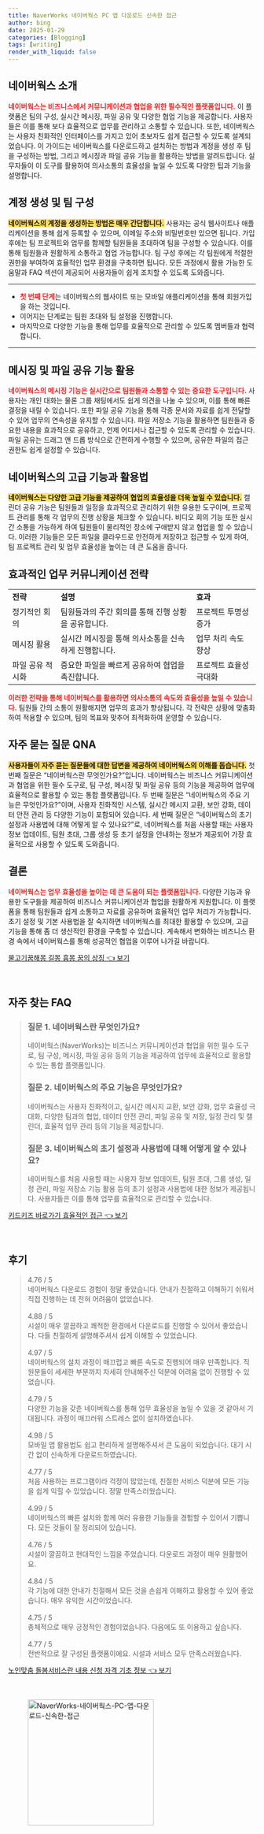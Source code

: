 ```yaml
---
title: NaverWorks 네이버웍스 PC 앱 다운로드 신속한 접근
author: bing
date: 2025-01-29
categories: [Blogging]
tags: [writing]
render_with_liquid: false
---
```



<h2 id='네이버웍스_소개'>네이버웍스 소개</h2>

<p><b><span style="color: #ee2323;">네이버웍스는 비즈니스에서 커뮤니케이션과 협업을 위한 필수적인 플랫폼입니다.</span></b> 이 플랫폼은 팀의 구성, 실시간 메시징, 파일 공유 및 다양한 협업 기능을 제공합니다. 사용자들은 이를 통해 보다 효율적으로 업무를 관리하고 소통할 수 있습니다. 또한, 네이버웍스는 사용자 친화적인 인터페이스를 가지고 있어 초보자도 쉽게 접근할 수 있도록 설계되었습니다. 이 가이드는 네이버웍스를 다운로드하고 설치하는 방법과 계정을 생성 후 팀을 구성하는 방법, 그리고 메시징과 파일 공유 기능을 활용하는 방법을 알려드립니다. 실무자들이 이 도구를 활용하여 의사소통의 효율성을 높일 수 있도록 다양한 팁과 기능을 설명합니다.</p>

<h2 id='계정_생성_및_팀_구성'>계정 생성 및 팀 구성</h2>

<p><b><span style="background-color: #ffe066;">네이버웍스의 계정을 생성하는 방법은 매우 간단합니다.</span></b> 사용자는 공식 웹사이트나 애플리케이션을 통해 쉽게 등록할 수 있으며, 이메일 주소와 비밀번호만 있으면 됩니다. 가입 후에는 팀 프로젝트와 업무를 함께할 팀원들을 초대하여 팀을 구성할 수 있습니다. 이를 통해 팀원들과 원활하게 소통하고 협업 가능합니다. 팀 구성 후에는 각 팀원에게 적절한 권한을 부여하여 효율적인 업무 환경을 구축하면 됩니다. 모든 과정에서 활용 가능한 도움말과 FAQ 섹션이 제공되어 사용자들이 쉽게 조치할 수 있도록 도와줍니다.</p>

<hr />

<ul>
    <li><b><span style="color: #ee2323;">첫 번째 단계</span></b>는 네이버웍스의 웹사이트 또는 모바일 애플리케이션을 통해 회원가입을 하는 것입니다.</li>
    <li>이어지는 단계로는 팀원 초대와 팀 설정을 진행합니다.</li>
    <li>마지막으로 다양한 기능을 통해 업무를 효율적으로 관리할 수 있도록 멤버들과 협력합니다.</li>
</ul>

<hr />

<h2 id='메시징_및_파일_공유_기능_활용'>메시징 및 파일 공유 기능 활용</h2>

<p><b><span style="color: #ee2323;">네이버웍스의 메시징 기능은 실시간으로 팀원들과 소통할 수 있는 중요한 도구입니다.</span></b> 사용자는 개인 대화는 물론 그룹 채팅에서도 쉽게 의견을 나눌 수 있으며, 이를 통해 빠른 결정을 내릴 수 있습니다. 또한 파일 공유 기능을 통해 각종 문서와 자료를 쉽게 전달할 수 있어 업무의 연속성을 유지할 수 있습니다. 파일 저장소 기능을 활용하면 팀원들과 중요한 내용을 효과적으로 공유하고, 언제 어디서나 접근할 수 있도록 관리할 수 있습니다. 파일 공유는 드래그 앤 드롭 방식으로 간편하게 수행할 수 있으며, 공유한 파일의 접근 권한도 쉽게 설정할 수 있습니다.</p>

<h2 id='네이버웍스의_고급_기능과_활용법'>네이버웍스의 고급 기능과 활용법</h2>

<p><b><span style="background-color: #ffe066;">네이버웍스는 다양한 고급 기능을 제공하여 협업의 효율성을 더욱 높일 수 있습니다.</span></b> 캘린더 공유 기능은 팀원들과 일정을 효과적으로 관리하기 위한 유용한 도구이며, 프로젝트 관리를 통해 각 업무의 진행 상황을 체크할 수 있습니다. 비디오 회의 기능 또한 실시간 소통을 가능하게 하여 팀원들이 물리적인 장소에 구애받지 않고 협업을 할 수 있습니다. 이러한 기능들은 모든 파일을 클라우드로 안전하게 저장하고 접근할 수 있게 하여, 팀 프로젝트 관리 및 업무 효율성을 높이는 데 큰 도움을 줍니다.</p>

<h2 id='효과적인_업무_커뮤니케이션_전략'>효과적인 업무 커뮤니케이션 전략</h2>

<table>
    <tr>
        <td><b>전략</b></td>
        <td><b>설명</b></td>
        <td><b>효과</b></td>
    </tr>
    <tr>
        <td>정기적인 회의</td>
        <td>팀원들과의 주간 회의를 통해 진행 상황을 공유합니다.</td>
        <td>프로젝트 투명성 증가</td>
    </tr>
    <tr>
        <td>메시징 활용</td>
        <td>실시간 메시징을 통해 의사소통을 신속하게 진행합니다.</td>
        <td>업무 처리 속도 향상</td>
    </tr>
    <tr>
        <td>파일 공유 적시화</td>
        <td>중요한 파일을 빠르게 공유하여 협업을 촉진합니다.</td>
        <td>프로젝트 효율성 극대화</td>
    </tr>
</table>

<p><b><span style="color: #ee2323;">이러한 전략을 통해 네이버웍스를 활용하면 의사소통의 속도와 효율성을 높일 수 있습니다.</span></b> 팀원들 간의 소통이 원활해지면 업무의 효과가 향상됩니다. 각 전략은 상황에 맞춤화하여 적용할 수 있으며, 팀의 목표와 맞추어 최적화하여 운영할 수 있습니다.</p>

<h2 id='자주_묻는_질문_QNA'>자주 묻는 질문 QNA</h2>

<p><b><span style="background-color: #ffe066;">사용자들이 자주 묻는 질문들에 대한 답변을 제공하여 네이버웍스의 이해를 돕습니다.</span></b> 첫 번째 질문은 “네이버웍스란 무엇인가요?”입니다. 네이버웍스는 비즈니스 커뮤니케이션과 협업을 위한 필수 도구로, 팀 구성, 메시징 및 파일 공유 등의 기능을 제공하여 업무에 효율적으로 활용할 수 있는 통합 플랫폼입니다. 두 번째 질문은 “네이버웍스의 주요 기능은 무엇인가요?”이며, 사용자 친화적인 시스템, 실시간 메시지 교환, 보안 강화, 데이터 안전 관리 등 다양한 기능이 포함되어 있습니다. 세 번째 질문은 “네이버웍스의 초기 설정과 사용법에 대해 어떻게 알 수 있나요?”로, 네이버웍스를 처음 사용할 때는 사용자 정보 업데이트, 팀원 초대, 그룹 생성 등 초기 설정을 안내하는 정보가 제공되어 가장 효율적으로 사용할 수 있도록 도와줍니다.</p>

<h2 id='결론'>결론</h2>

<p><b><span style="color: #ee2323;">네이버웍스는 업무 효율성을 높이는 데 큰 도움이 되는 플랫폼입니다.</span></b> 다양한 기능과 유용한 도구들을 제공하여 비즈니스 커뮤니케이션과 협업을 원활하게 지원합니다. 이 플랫폼을 통해 팀원들과 쉽게 소통하고 자료를 공유하며 효율적인 업무 처리가 가능합니다. 초기 설정 및 기본 사용법을 잘 숙지하면 네이버웍스를 최대한 활용할 수 있으며, 고급 기능을 통해 좀 더 생산적인 환경을 구축할 수 있습니다. 계속해서 변화하는 비즈니스 환경 속에서 네이버웍스를 통해 성공적인 협업을 이루어 나가길 바랍니다.</p>


<p><a class="click-button" title="물고기꿈해몽 길몽 흉몽 꿈의 상징" href="https://adkhouse.github.io/posts/%EB%AC%BC%EA%B3%A0%EA%B8%B0%EA%BF%88%ED%95%B4%EB%AA%BD-%EA%B8%B8%EB%AA%BD-%ED%9D%89%EB%AA%BD-%EA%BF%88%EC%9D%98-%EC%83%81%EC%A7%95/" rel="dofollow">물고기꿈해몽 길몽 흉몽 꿈의 상징 👈 보기</a></p><br>
<h2 id='자주_찾는_FAQ'>자주 찾는 FAQ</h2>
<div itemscope="" itemtype="https://schema.org/FAQPage"> 
<blockquote> 
<div itemscope="" itemprop="mainEntity" itemtype="https://schema.org/Question"> 
<h3 itemprop="name">질문 1. 네이버웍스란 무엇인가요?</h3> 
<div itemscope="" itemprop="acceptedAnswer" itemtype="https://schema.org/Answer"> 
<span itemprop="text"> 
<p>네이버웍스(NaverWorks)는 비즈니스 커뮤니케이션과 협업을 위한 필수 도구로, 팀 구성, 메시징, 파일 공유 등의 기능을 제공하여 업무에 효율적으로 활용할 수 있는 통합 플랫폼입니다.</p> 
</span> 
</div> 
</div> 
<div itemscope="" itemprop="mainEntity" itemtype="https://schema.org/Question"> 
<h3 itemprop="name">질문 2. 네이버웍스의 주요 기능은 무엇인가요?</h3> 
<div itemscope="" itemprop="acceptedAnswer" itemtype="https://schema.org/Answer"> 
<span itemprop="text"> 
<p>네이버웍스는 사용자 친화적이고, 실시간 메시지 교환, 보안 강화, 업무 효율성 극대화, 다양한 팀과의 협업, 데이터 안전 관리, 파일 공유 및 저장, 일정 관리 및 캘린더, 효율적 업무 관리 등의 기능을 제공합니다.</p> 
</span> 
</div> 
</div> 
<div itemscope="" itemprop="mainEntity" itemtype="https://schema.org/Question"> 
<h3 itemprop="name">질문 3. 네이버웍스의 초기 설정과 사용법에 대해 어떻게 알 수 있나요?</h3> 
<div itemscope="" itemprop="acceptedAnswer" itemtype="https://schema.org/Answer"> 
<span itemprop="text"> 
<p>네이버웍스를 처음 사용할 때는 사용자 정보 업데이트, 팀원 초대, 그룹 생성, 일정 관리, 파일 저장소 기능 활용 등의 초기 설정과 사용법에 대한 정보가 제공됩니다. 사용자들은 이를 통해 업무를 효율적으로 관리할 수 있습니다.</p> 
</span> 
</div> 
</div> 
</blockquote> 
</div>
<p><a class="click-button" title="키드키즈 바로가기 효율적인 접근" href="https://adkhouse.github.io/posts/%ED%82%A4%EB%93%9C%ED%82%A4%EC%A6%88-%EB%B0%94%EB%A1%9C%EA%B0%80%EA%B8%B0-%ED%9A%A8%EC%9C%A8%EC%A0%81%EC%9D%B8-%EC%A0%91%EA%B7%BC/" rel="dofollow">키드키즈 바로가기 효율적인 접근 👈 보기</a></p><br>
<h2 id='후기'>후기</h2>
<div itemscope itemtype="https://schema.org/Product">
  <blockquote>
  <div itemprop="review" itemscope itemtype="https://schema.org/Review">
      <div itemprop="reviewRating" itemscope itemtype="https://schema.org/Rating"> <span itemprop="ratingValue">4.76</span> / <span itemprop="bestRating">5</span> </div>
      <span itemprop="reviewBody">네이버웍스 다운로드 경험이 정말 좋았습니다. 안내가 친절하고 이해하기 쉬워서 직접 진행하는 데 전혀 어려움이 없었습니다.</span>
  </div>
  <br>
  <div itemprop="review" itemscope itemtype="https://schema.org/Review">
      <div itemprop="reviewRating" itemscope itemtype="https://schema.org/Rating"> <span itemprop="ratingValue">4.88</span> / <span itemprop="bestRating">5</span> </div>
      <span itemprop="reviewBody">시설이 매우 깔끔하고 쾌적한 환경에서 다운로드를 진행할 수 있어서 좋았습니다. 다들 친절하게 설명해주셔서 쉽게 이해할 수 있었습니다.</span>
  </div>
  <br>
  <div itemprop="review" itemscope itemtype="https://schema.org/Review">
      <div itemprop="reviewRating" itemscope itemtype="https://schema.org/Rating"> <span itemprop="ratingValue">4.97</span> / <span itemprop="bestRating">5</span> </div>
      <span itemprop="reviewBody">네이버웍스의 설치 과정이 매끄럽고 빠른 속도로 진행되어 매우 만족합니다. 직원분들이 세세한 부분까지 자세히 안내해주신 덕분에 어려움 없이 진행할 수 있었습니다.</span>
  </div>
  <br>
  <div itemprop="review" itemscope itemtype="https://schema.org/Review">
      <div itemprop="reviewRating" itemscope itemtype="https://schema.org/Rating"> <span itemprop="ratingValue">4.79</span> / <span itemprop="bestRating">5</span> </div>
      <span itemprop="reviewBody">다양한 기능을 갖춘 네이버웍스를 통해 업무 효율성을 높일 수 있을 것 같아서 기대됩니다. 과정이 매끄러워 스트레스 없이 설치하였습니다.</span>
  </div>
  <br>
  <div itemprop="review" itemscope itemtype="https://schema.org/Review">
      <div itemprop="reviewRating" itemscope itemtype="https://schema.org/Rating"> <span itemprop="ratingValue">4.98</span> / <span itemprop="bestRating">5</span> </div>
      <span itemprop="reviewBody">모바일 앱 활용법도 쉽고 편리하게 설명해주셔서 큰 도움이 되었습니다. 대기 시간 없이 신속하게 다운로드하였습니다.</span>
  </div>
  <br>
  <div itemprop="review" itemscope itemtype="https://schema.org/Review">
      <div itemprop="reviewRating" itemscope itemtype="https://schema.org/Rating"> <span itemprop="ratingValue">4.77</span> / <span itemprop="bestRating">5</span> </div>
      <span itemprop="reviewBody">처음 사용하는 프로그램이라 걱정이 많았는데, 친절한 서비스 덕분에 모든 기능을 쉽게 익힐 수 있었습니다. 정말 만족스러웠습니다.</span>
  </div>
  <br>
  <div itemprop="review" itemscope itemtype="https://schema.org/Review">
      <div itemprop="reviewRating" itemscope itemtype="https://schema.org/Rating"> <span itemprop="ratingValue">4.99</span> / <span itemprop="bestRating">5</span> </div>
      <span itemprop="reviewBody">네이버웍스의 빠른 설치와 함께 여러 유용한 기능들을 경험할 수 있어서 기쁩니다. 모든 것들이 잘 정리되어 있습니다.</span>
  </div>
  <br>
  <div itemprop="review" itemscope itemtype="https://schema.org/Review">
      <div itemprop="reviewRating" itemscope itemtype="https://schema.org/Rating"> <span itemprop="ratingValue">4.76</span> / <span itemprop="bestRating">5</span> </div>
      <span itemprop="reviewBody">시설이 깔끔하고 현대적인 느낌을 주었습니다. 다운로드 과정이 매우 원활했어요.</span>
  </div>
  <br>
  <div itemprop="review" itemscope itemtype="https://schema.org/Review">
      <div itemprop="reviewRating" itemscope itemtype="https://schema.org/Rating"> <span itemprop="ratingValue">4.84</span> / <span itemprop="bestRating">5</span> </div>
      <span itemprop="reviewBody">각 기능에 대한 안내가 친절해서 모든 것을 손쉽게 이해하고 활용할 수 있어 좋았습니다. 매우 유익한 시간이었습니다.</span>
  </div>
  <br>
  <div itemprop="review" itemscope itemtype="https://schema.org/Review">
      <div itemprop="reviewRating" itemscope itemtype="https://schema.org/Rating"> <span itemprop="ratingValue">4.75</span> / <span itemprop="bestRating">5</span> </div>
      <span itemprop="reviewBody">총체적으로 매우 긍정적인 경험이었습니다. 다음에도 또 이용하고 싶습니다.</span>
  </div>
  <br>
  <div itemprop="review" itemscope itemtype="https://schema.org/Review">
      <div itemprop="reviewRating" itemscope itemtype="https://schema.org/Rating"> <span itemprop="ratingValue">4.77</span> / <span itemprop="bestRating">5</span> </div>
      <span itemprop="reviewBody">전반적으로 잘 구성된 플랫폼이에요. 시설과 서비스 모두 만족스러웠습니다.</span>
  </div>
  </blockquote>
</div>
<p><a class="click-button" title="노인맞춤 돌봄서비스란 내용 신청 자격 기초 정보" href="https://adkhouse.github.io/posts/%EB%85%B8%EC%9D%B8%EB%A7%9E%EC%B6%A4-%EB%8F%8C%EB%B4%84%EC%84%9C%EB%B9%84%EC%8A%A4%EB%9E%80-%EB%82%B4%EC%9A%A9-%EC%8B%A0%EC%B2%AD-%EC%9E%90%EA%B2%A9-%EA%B8%B0%EC%B4%88-%EC%A0%95%EB%B3%B4/" rel="dofollow">노인맞춤 돌봄서비스란 내용 신청 자격 기초 정보 👈 보기</a></p><br>
<figure class="image"><img src="https://adkhouse.github.io/assets/img/thumbnail/NaverWorks-네이버웍스-PC-앱-다운로드-신속한-접근.webp" alt="NaverWorks-네이버웍스-PC-앱-다운로드-신속한-접근" width="256" height="256"></figure>